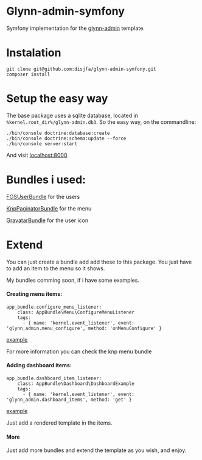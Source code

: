 Glynn-admin-symfony
===================

Symfony implementation for the [glynn-admin](https://github.com/disjfa/glynn-admin) template.

# Instalation

```
git clone git@github.com:disjfa/glynn-admin-symfony.git
composer install
```

# Setup the easy way
The base package uses a sqlite database, located in ```%kernel.root_dir%/glynn-admin.db3```.
So the easy way, on the commandline:
```
./bin/console doctrine:database:create
./bin/console doctrine:schema:update --force
./bin/console server:start
```
And visit [localhost:8000](http://localhost:8000/)

# Bundles i used:

[FOSUserBundle](https://github.com/FriendsOfSymfony/FOSUserBundle) for the users

[KnpPaginatorBundle](https://github.com/KnpLabs/KnpPaginatorBundle) for the menu

[GravatarBundle](https://github.com/henrikbjorn/GravatarBundle) for the user icon

# Extend

You can just create a bundle add add these to this package. You just have to add an item to the menu so it shows.

My bundles comming soon, if i have some examples.

#### Creating menu items:
```
app_bundle.configure_menu_listener:
    class: AppBundle\Menu\ConfigureMenuListener
    tags:
      - { name: 'kernel.event_listener', event: 'glynn_admin.menu_configure', method: 'onMenuConfigure' }
```
[example](https://github.com/disjfa/glynn-admin-symfony/blob/master/src/GlyynnAdminBundle/Menu/ConfigureMenuListener.php)

For more information you can check the knp menu bundle

#### Adding dashboard items:
```
app_bundle.dashboard_item_listener:
    class: AppBundle\Dashboard\DashboardExample
    tags:
      - { name: 'kernel.event_listener', event: 'glynn_admin.dashboard_items', method: 'get' }
```
[example](https://github.com/disjfa/glynn-admin-symfony/blob/master/src/GlyynnAdminBundle/Dashboard/DashboardExample.php)

Just add a rendered template in the items.

#### More

Just add more bundles and extend the template as you wish, and enjoy.